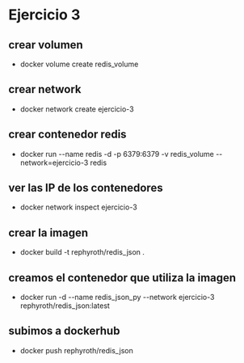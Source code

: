 Ejercicio 3
=============
crear volumen
-----------------
- docker volume create redis_volume

crear network
--------------
- docker network create ejercicio-3 

crear contenedor redis
---------------------
- docker run --name redis -d -p 6379:6379 -v redis_volume --network=ejercicio-3 redis

ver las IP de los contenedores
-----------------------------
- docker network inspect ejercicio-3

crear la imagen
----------------
- docker build -t rephyroth/redis_json .

creamos el contenedor que utiliza la imagen
-----------------------------
- docker run -d --name redis_json_py --network ejercicio-3 rephyroth/redis_json:latest

subimos a dockerhub
------------------------------
- docker push rephyroth/redis_json
